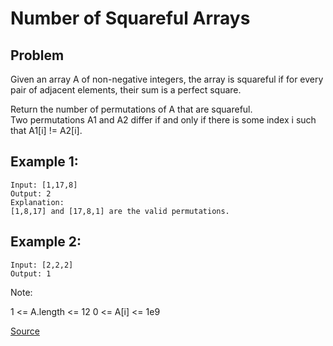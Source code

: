 # Number of Squareful Arrays

## Problem
Given an array A of non-negative integers, the array is squareful if for every pair of adjacent elements, their sum is a perfect square.

Return the number of permutations of A that are squareful.  
Two permutations A1 and A2 differ if and only if there is some index i such that A1[i] != A2[i].

 

## Example 1:
```
Input: [1,17,8]
Output: 2
Explanation: 
[1,8,17] and [17,8,1] are the valid permutations.
```

## Example 2:
```
Input: [2,2,2]
Output: 1
```
Note:

1 <= A.length <= 12
0 <= A[i] <= 1e9

[Source](https://leetcode.com/problems/number-of-squareful-arrays/)
